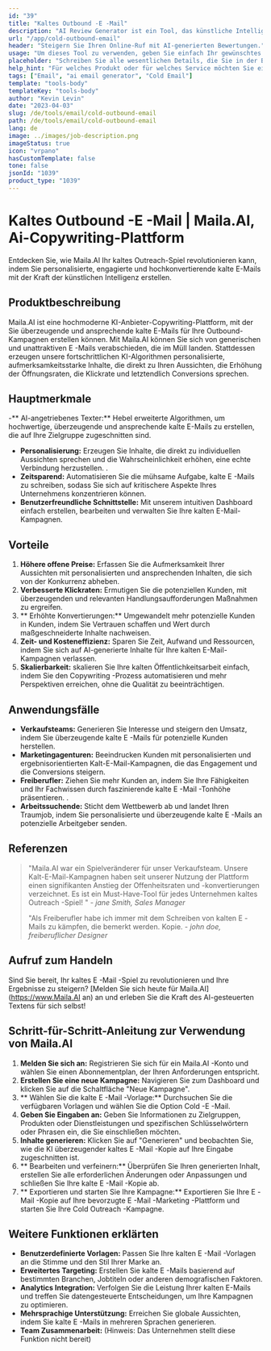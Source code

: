 ```yaml
---
id: "39"
title: "Kaltes Outbound -E -Mail"
description: "AI Review Generator ist ein Tool, das künstliche Intelligenz verwendet, um authentische und überzeugende Bewertungen für Produkte oder Dienstleistungen zu erstellen.  Sparen Sie Zeit und Mühe, indem Sie realistische, kohärente und ansprechende Bewertungen erstellen, die auf einem bestimmten Thema oder Schlüsselwörtern basieren, um Ihre Online -Präsenz und Glaubwürdigkeit zu verbessern."
url: "/app/cold-outbound-email"
header: "Steigern Sie Ihren Online-Ruf mit AI-generierten Bewertungen."
usage: "Um dieses Tool zu verwenden, geben Sie einfach Ihr gewünschtes Thema, Schlüsselwörter und Schlüsselfunktionen des Produkts oder der Dienstleistung ein.  Der AI cold-outbound-email erstellt dann eine gut strukturierte, einzigartige und überzeugende Überprüfung, die auf Ihrer Eingabe basiert."
placeholder: "Schreiben Sie alle wesentlichen Details, die Sie in der Bewertung hervorheben möchten, z. B.: \ n \ n Schlüsselpunkte: \ n \ n1.  Ausgezeichneter Kundenservice \ N2.  Hochwertiges Produkt \ n3.  Schneller Versand \ n \ n Schlüsselwörter: Kundendienst, Produktqualität, Versand \ n \ n"
help_hint: "Für welches Produkt oder für welches Service möchten Sie eine Bewertung erstellen?  Geben Sie einige Schlüsselwörter in Bezug auf das Thema ein und wir erstellen eine überzeugende Überprüfung basierend auf Ihrer Eingabe.  Es wird empfohlen, die wichtigsten Punkte aufzulisten, die Sie in der Überprüfung hervorheben möchten."
tags: ["Email", "ai email generator", "Cold Email"]
template: "tools-body"
templateKey: "tools-body"
author: "Kevin Levin"
date: "2023-04-03"
slug: /de/tools/email/cold-outbound-email
path: /de/tools/email/cold-outbound-email
lang: de
image: ../images/job-description.png
imageStatus: true
icon: "vrpano"
hasCustomTemplate: false
tone: false
jsonId: "1039"
product_type: "1039"
---
```


# Kaltes Outbound -E -Mail | Maila.AI, Ai-Copywriting-Plattform

Entdecken Sie, wie Maila.AI Ihr kaltes Outreach-Spiel revolutionieren kann, indem Sie personalisierte, engagierte und hochkonvertierende kalte E-Mails mit der Kraft der künstlichen Intelligenz erstellen.

## Produktbeschreibung

Maila.AI ist eine hochmoderne KI-Anbieter-Copywriting-Plattform, mit der Sie überzeugende und ansprechende kalte E-Mails für Ihre Outbound-Kampagnen erstellen können. Mit Maila.AI können Sie sich von generischen und unattraktiven E -Mails verabschieden, die im Müll landen. Stattdessen erzeugen unsere fortschrittlichen KI-Algorithmen personalisierte, aufmerksamkeitsstarke Inhalte, die direkt zu Ihren Aussichten, die Erhöhung der Öffnungsraten, die Klickrate und letztendlich Conversions sprechen.

## Hauptmerkmale

-** AI-angetriebenes Texter:** Hebel erweiterte Algorithmen, um hochwertige, überzeugende und ansprechende kalte E-Mails zu erstellen, die auf Ihre Zielgruppe zugeschnitten sind.

- **Personalisierung:** Erzeugen Sie Inhalte, die direkt zu individuellen Aussichten sprechen und die Wahrscheinlichkeit erhöhen, eine echte Verbindung herzustellen.
  .
- **Zeitsparend:** Automatisieren Sie die mühsame Aufgabe, kalte E -Mails zu schreiben, sodass Sie sich auf kritischere Aspekte Ihres Unternehmens konzentrieren können.
- **Benutzerfreundliche Schnittstelle:** Mit unserem intuitiven Dashboard einfach erstellen, bearbeiten und verwalten Sie Ihre kalten E-Mail-Kampagnen.

## Vorteile

1. **Höhere offene Preise:** Erfassen Sie die Aufmerksamkeit Ihrer Aussichten mit personalisierten und ansprechenden Inhalten, die sich von der Konkurrenz abheben.
2. **Verbesserte Klickraten:** Ermutigen Sie die potenziellen Kunden, mit überzeugenden und relevanten Handlungsaufforderungen Maßnahmen zu ergreifen.
3. ** Erhöhte Konvertierungen:** Umgewandelt mehr potenzielle Kunden in Kunden, indem Sie Vertrauen schaffen und Wert durch maßgeschneiderte Inhalte nachweisen.
4. **Zeit- und Kosteneffizienz:** Sparen Sie Zeit, Aufwand und Ressourcen, indem Sie sich auf AI-generierte Inhalte für Ihre kalten E-Mail-Kampagnen verlassen.
5. **Skalierbarkeit:** skalieren Sie Ihre kalten Öffentlichkeitsarbeit einfach, indem Sie den Copywriting -Prozess automatisieren und mehr Perspektiven erreichen, ohne die Qualität zu beeinträchtigen.

## Anwendungsfälle

- **Verkaufsteams:** Generieren Sie Interesse und steigern den Umsatz, indem Sie überzeugende kalte E -Mails für potenzielle Kunden herstellen.
- **Marketingagenturen:** Beeindrucken Kunden mit personalisierten und ergebnisorientierten Kalt-E-Mail-Kampagnen, die das Engagement und die Conversions steigern.
- **Freiberufler:** Ziehen Sie mehr Kunden an, indem Sie Ihre Fähigkeiten und Ihr Fachwissen durch faszinierende kalte E -Mail -Tonhöhe präsentieren.
  .
- **Arbeitssuchende:** Sticht dem Wettbewerb ab und landet Ihren Traumjob, indem Sie personalisierte und überzeugende kalte E -Mails an potenzielle Arbeitgeber senden.

## Referenzen

> "Maila.AI war ein Spielveränderer für unser Verkaufsteam. Unsere Kalt-E-Mail-Kampagnen haben seit unserer Nutzung der Plattform einen signifikanten Anstieg der Offenheitsraten und -konvertierungen verzeichnet. Es ist ein Must-Have-Tool für jedes Unternehmen kaltes Outreach -Spiel! " - _jane Smith, Sales Manager_
>
> "Als Freiberufler habe ich immer mit dem Schreiben von kalten E -Mails zu kämpfen, die bemerkt werden. Kopie. - _john doe, freiberuflicher Designer_

## Aufruf zum Handeln

Sind Sie bereit, Ihr kaltes E -Mail -Spiel zu revolutionieren und Ihre Ergebnisse zu steigern? [Melden Sie sich heute für Maila.AI] (https://www.Maila.AI an) an und erleben Sie die Kraft des AI-gesteuerten Textens für sich selbst!

## Schritt-für-Schritt-Anleitung zur Verwendung von Maila.AI

1. **Melden Sie sich an:** Registrieren Sie sich für ein Maila.AI -Konto und wählen Sie einen Abonnementplan, der Ihren Anforderungen entspricht.
2. **Erstellen Sie eine neue Kampagne:** Navigieren Sie zum Dashboard und klicken Sie auf die Schaltfläche "Neue Kampagne".
3. ** Wählen Sie die kalte E -Mail -Vorlage:** Durchsuchen Sie die verfügbaren Vorlagen und wählen Sie die Option Cold -E -Mail.
4. **Geben Sie Eingaben an:** Geben Sie Informationen zu Zielgruppen, Produkten oder Dienstleistungen und spezifischen Schlüsselwörtern oder Phrasen ein, die Sie einschließen möchten.
5. **Inhalte generieren:** Klicken Sie auf "Generieren" und beobachten Sie, wie die KI überzeugender kaltes E -Mail -Kopie auf Ihre Eingabe zugeschnitten ist.
6. ** Bearbeiten und verfeinern:** Überprüfen Sie Ihren generierten Inhalt, erstellen Sie alle erforderlichen Änderungen oder Anpassungen und schließen Sie Ihre kalte E -Mail -Kopie ab.
7. ** Exportieren und starten Sie Ihre Kampagne:** Exportieren Sie Ihre E -Mail -Kopie auf Ihre bevorzugte E -Mail -Marketing -Plattform und starten Sie Ihre Cold Outreach -Kampagne.

## Weitere Funktionen erklärten

- **Benutzerdefinierte Vorlagen:** Passen Sie Ihre kalten E -Mail -Vorlagen an die Stimme und den Stil Ihrer Marke an.
- **Erweitertes Targeting:** Erstellen Sie kalte E -Mails basierend auf bestimmten Branchen, Jobtiteln oder anderen demografischen Faktoren.
- **Analytics Integration:** Verfolgen Sie die Leistung Ihrer kalten E-Mails und treffen Sie datengesteuerte Entscheidungen, um Ihre Kampagnen zu optimieren.
- **Mehrsprachige Unterstützung:** Erreichen Sie globale Aussichten, indem Sie kalte E -Mails in mehreren Sprachen generieren.
- **Team Zusammenarbeit:** (Hinweis: Das Unternehmen stellt diese Funktion nicht bereit)
